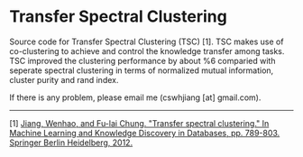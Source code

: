 # Transfer Spectral Clustering

Source code for Transfer Spectral Clustering (TSC) [1]. TSC makes use of co-clustering to achieve and control the knowledge transfer among tasks. TSC improved the clustering performance by about %6 comparied with seperate spectral clustering in terms of normalized mutual information, cluster purity and rand index.

If there is any problem, please email me (cswhjiang [at] gmail.com).

----
[1] [Jiang, Wenhao, and Fu-lai Chung. "Transfer spectral clustering." In Machine Learning and Knowledge Discovery in Databases, pp. 789-803. Springer Berlin Heidelberg, 2012.](http://link.springer.com/chapter/10.1007%2F978-3-642-33486-3_50)
